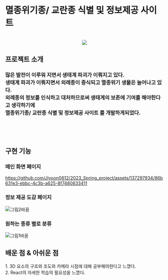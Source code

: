 # 멸종위기종/ 교란종 식별 및 정보제공 사이트 
<p align="center">
  <br>
 <img src="https://github.com/Jiyoon0612/2023_Spring_project/assets/137297934/86b631e3-ebbc-4c3b-a625-8f7480833411">
  <br>
</p>

## 프로젝트 소개

<p align="justify">
<h3>많은 발전이 이루워 지면서 생태계 파괴가 이뤄지고 있다.<br>생태계 파괴가 이뤄지면서 외례종이 증식되고 멸종위기 생물은 늘어나고 있다.<br>외례종의 정보를 인식하고 대처하므로써 생태계의 보존에 기여를 해야한다고 생각하기에<br>멸종위기종/ 교란종 식별 및 정보제공 사이트 를 개발하게되었다.</h3>
  <br>
</p>
<br>

## 구현 기능

### 메인 화면 페이지
https://github.com/Jiyoon0612/2023_Spring_project/assets/137297934/86b631e3-ebbc-4c3b-a625-8f7480833411
<br>




### 정보 제공 도감 페이지
![그림2바꿈](https://github.com/Jiyoon0612/2023_Spring_project/assets/137297934/9d9c0d39-19a5-4048-8352-616a7ac06a35)
<br>



### 원하는 종류 별로 분류
![그림1바꿈](https://github.com/Jiyoon0612/2023_Spring_project/assets/137297934/0d6c2b9d-7f75-4498-ae5d-eaa1ec134fcf)
<br>

## 배운 점 & 아쉬운 점

<p align="justify">
 1. 3D 요소의 구조와 조도와 카메라 시점에 대해 공부해야한다고 느꼈다.
<br>
 2. React의 자세한 학습의 필요성을 느꼈다.
</p>

<br>
